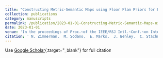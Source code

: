 ```yaml
---
title: "Constructing Metric-Semantic Maps using Floor Plan Priors for Long-Term Indoor Localization"
collection: publications
category: manuscripts 
permalink: /publication/2023-01-01-Constructing-Metric-Semantic-Maps-using-Floor-Plan-Priors-for-Long-Term-Indoor-Localization
date: 2023-01-01
venue: 'In the proceedings of Proc.~of the IEEE/RSJ Intl.~Conf.~on Intelligent Robots and Systems (IROS)'
citation: ' N. Zimmerman,  M. Sodano,  E. Marks,  J. Behley,  C. Stachniss, &quot;Constructing Metric-Semantic Maps using Floor Plan Priors for Long-Term Indoor Localization.&quot; In the proceedings of Proc.~of the IEEE/RSJ Intl.~Conf.~on Intelligent Robots and Systems (IROS), 2023.'
---
```

Use [Google Scholar](https://scholar.google.com/scholar?q=Constructing+Metric+Semantic+Maps+using+Floor+Plan+Priors+for+Long+Term+Indoor+Localization){:target="_blank"} for full citation